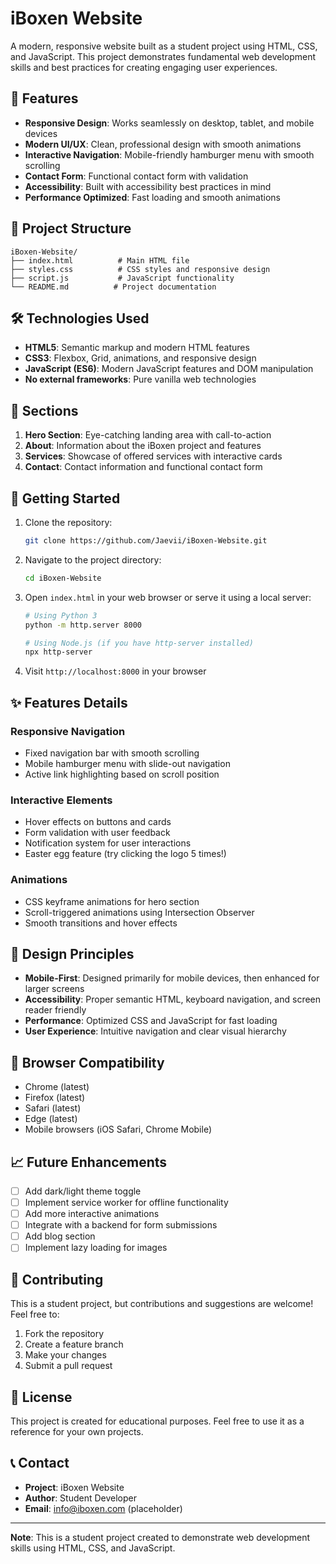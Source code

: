 # iBoxen Website

A modern, responsive website built as a student project using HTML, CSS, and JavaScript. This project demonstrates fundamental web development skills and best practices for creating engaging user experiences.

## 🚀 Features

- **Responsive Design**: Works seamlessly on desktop, tablet, and mobile devices
- **Modern UI/UX**: Clean, professional design with smooth animations
- **Interactive Navigation**: Mobile-friendly hamburger menu with smooth scrolling
- **Contact Form**: Functional contact form with validation
- **Accessibility**: Built with accessibility best practices in mind
- **Performance Optimized**: Fast loading and smooth animations

## 📁 Project Structure

```
iBoxen-Website/
├── index.html          # Main HTML file
├── styles.css          # CSS styles and responsive design
├── script.js           # JavaScript functionality
└── README.md          # Project documentation
```

## 🛠️ Technologies Used

- **HTML5**: Semantic markup and modern HTML features
- **CSS3**: Flexbox, Grid, animations, and responsive design
- **JavaScript (ES6)**: Modern JavaScript features and DOM manipulation
- **No external frameworks**: Pure vanilla web technologies

## 📱 Sections

1. **Hero Section**: Eye-catching landing area with call-to-action
2. **About**: Information about the iBoxen project and features
3. **Services**: Showcase of offered services with interactive cards
4. **Contact**: Contact information and functional contact form

## 🚀 Getting Started

1. Clone the repository:
   ```bash
   git clone https://github.com/Jaevii/iBoxen-Website.git
   ```

2. Navigate to the project directory:
   ```bash
   cd iBoxen-Website
   ```

3. Open `index.html` in your web browser or serve it using a local server:
   ```bash
   # Using Python 3
   python -m http.server 8000
   
   # Using Node.js (if you have http-server installed)
   npx http-server
   ```

4. Visit `http://localhost:8000` in your browser

## ✨ Features Details

### Responsive Navigation
- Fixed navigation bar with smooth scrolling
- Mobile hamburger menu with slide-out navigation
- Active link highlighting based on scroll position

### Interactive Elements
- Hover effects on buttons and cards
- Form validation with user feedback
- Notification system for user interactions
- Easter egg feature (try clicking the logo 5 times!)

### Animations
- CSS keyframe animations for hero section
- Scroll-triggered animations using Intersection Observer
- Smooth transitions and hover effects

## 🎨 Design Principles

- **Mobile-First**: Designed primarily for mobile devices, then enhanced for larger screens
- **Accessibility**: Proper semantic HTML, keyboard navigation, and screen reader friendly
- **Performance**: Optimized CSS and JavaScript for fast loading
- **User Experience**: Intuitive navigation and clear visual hierarchy

## 🧪 Browser Compatibility

- Chrome (latest)
- Firefox (latest)
- Safari (latest)
- Edge (latest)
- Mobile browsers (iOS Safari, Chrome Mobile)

## 📈 Future Enhancements

- [ ] Add dark/light theme toggle
- [ ] Implement service worker for offline functionality
- [ ] Add more interactive animations
- [ ] Integrate with a backend for form submissions
- [ ] Add blog section
- [ ] Implement lazy loading for images

## 🤝 Contributing

This is a student project, but contributions and suggestions are welcome! Feel free to:

1. Fork the repository
2. Create a feature branch
3. Make your changes
4. Submit a pull request

## 📄 License

This project is created for educational purposes. Feel free to use it as a reference for your own projects.

## 📞 Contact

- **Project**: iBoxen Website
- **Author**: Student Developer
- **Email**: info@iboxen.com (placeholder)

---

**Note**: This is a student project created to demonstrate web development skills using HTML, CSS, and JavaScript.